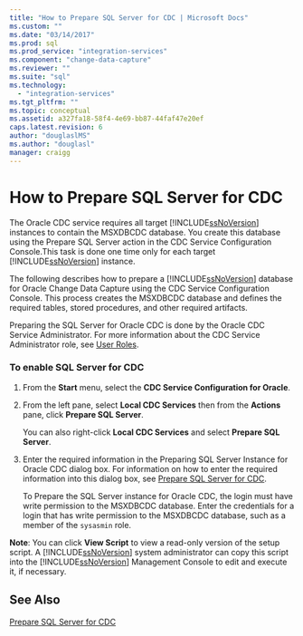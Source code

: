 ```yaml
---
title: "How to Prepare SQL Server for CDC | Microsoft Docs"
ms.custom: ""
ms.date: "03/14/2017"
ms.prod: sql
ms.prod_service: "integration-services"
ms.component: "change-data-capture"
ms.reviewer: ""
ms.suite: "sql"
ms.technology: 
  - "integration-services"
ms.tgt_pltfrm: ""
ms.topic: conceptual
ms.assetid: a327fa18-58f4-4e69-bb87-44faf47e20ef
caps.latest.revision: 6
author: "douglaslMS"
ms.author: "douglasl"
manager: craigg
---
```

# How to Prepare SQL Server for CDC
  The Oracle CDC service requires all target [!INCLUDE[ssNoVersion](../../includes/ssnoversion-md.md)] instances to contain the MSXDBCDC database. You create this database using the Prepare SQL Server action in the CDC Service Configuration Console.This task is done one time only for each target [!INCLUDE[ssNoVersion](../../includes/ssnoversion-md.md)] instance.  
  
 The following describes how to prepare a [!INCLUDE[ssNoVersion](../../includes/ssnoversion-md.md)] database for Oracle Change Data Capture using the CDC Service Configuration Console. This process creates the MSXDBCDC database and defines the required tables, stored procedures, and other required artifacts.  
  
 Preparing the SQL Server for Oracle CDC is done by the Oracle CDC Service Administrator. For more information about the CDC Service Administrator role, see [User Roles](../../integration-services/change-data-capture/user-roles.md).  
  
### To enable SQL Server for CDC  
  
1.  From the **Start** menu, select the **CDC Service Configuration for Oracle**.  
  
2.  From the left pane, select **Local CDC Services** then from the **Actions** pane, click **Prepare SQL Server**.  
  
     You can also right-click **Local CDC Services** and select **Prepare SQL Server**.  
  
3.  Enter the required information in the Preparing SQL Server Instance for Oracle CDC dialog box. For information on how to enter the required information into this dialog box, see [Prepare SQL Server for CDC](../../integration-services/change-data-capture/prepare-sql-server-for-cdc.md).  
  
     To Prepare the SQL Server instance for Oracle CDC, the login must have write permission to the MSXDBCDC database. Enter the credentials for a login that has write permission to the MSXDBCDC database, such as a member of the `sysasmin` role.  
  
 **Note**: You can click **View Script** to view a read-only version of the setup script. A [!INCLUDE[ssNoVersion](../../includes/ssnoversion-md.md)] system administrator can copy this script into the [!INCLUDE[ssNoVersion](../../includes/ssnoversion-md.md)] Management Console to edit and execute it, if necessary.  
  
## See Also  
 [Prepare SQL Server for CDC](../../integration-services/change-data-capture/prepare-sql-server-for-cdc.md)  
  
  
